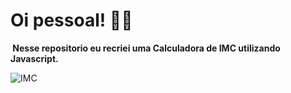<h1>Oi pessoal! 👋🏻</h1> <img  

<strong> Nesse repositorio eu recriei uma Calculadora de IMC utilizando Javascript.</strong>


 <img alt="IMC" src="https://j.gifs.com/VvPKX9.gif">

